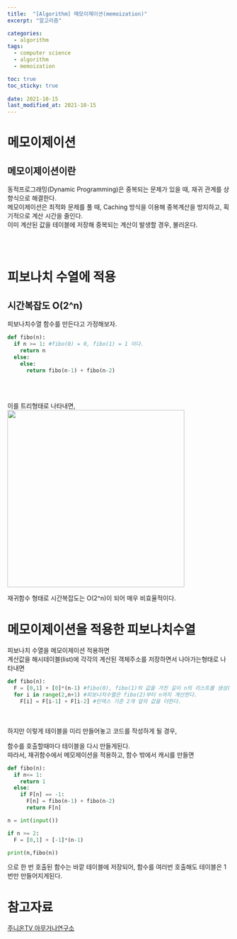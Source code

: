 ```yaml
---
title:  "[Algorithm] 메모이제이션(memoization)"
excerpt: "알고리즘"

categories:
  - algorithm
tags:
  - computer science
  - algorithm
  - memoization

toc: true
toc_sticky: true
 
date: 2021-10-15
last_modified_at: 2021-10-15
---
```



# 메모이제이션

## 메모이제이션이란

동적프로그래밍(Dynamic Programming)은 중복되는 문제가 있을 때, 재귀 관계를 상향식으로 해결한다.  
메모이제이션은 최적화 문제를 풀 때, Caching 방식을 이용해 중복계산을 방지하고, 획기적으로 계산 시간을 줄인다.  
이미 계산된 값을 테이블에 저장해 중복되는 계산이 발생할 경우, 불러온다.

<br><br>

# 피보나치 수열에 적용


## 시간복잡도 O(2^n)
피보나치수열 함수를 만든다고 가정해보자.
```python
def fibo(n):
  if n >= 1: #fibo(0) = 0, fibo(1) = 1 이다.
    return n
  else:
    else:
      return fibo(n-1) + fibo(n-2)
```

<br>
<br>

이를 트리형태로 나타내면,  
<img src = "https://user-images.githubusercontent.com/76278794/137487576-54dce025-cd40-401b-9f06-5dd08c65e8d0.jpeg" width = 400>  

재귀함수 형태로 시간복잡도는 O(2^n)이 되어 매우 비효율적이다. 

# 메모이제이션을 적용한 피보나치수열 
피보나치 수열을 메모이제이션 적용하면  
계산값을 해시테이블(list)에 각각의 계산된 객체주소를 저장하면서 나아가는형태로 나타내면
```python
def fibo(n):
  F = [0,1] + [0]*(n-1) #fibo(0), fibo(1)의 값을 가진 길이 n의 리스트를 생성(caching)
  for i in range(2,n+1) #피보나치수열은 fibo(2)부터 n까지 계산한다.
    F[i] = F[i-1] + F[i-2] #인덱스 기준 2개 앞의 값을 더한다.
```
<br>
<br>
하지만 이렇게 테이블을 미리 만들어놓고 코드를 작성하게 될 경우,   

함수를 호출할때마다 테이블을 다시 만들게된다.  
따라서, 재귀함수에서 메모제이션을 적용하고, 함수 밖에서 캐시를 만들면
```python
def fibo(n):
  if n<= 1:
    return 1
  else:
    if F[n] == -1:
      F[n] = fibo(n-1) + fibo(n-2)
      return F[n]

n = int(input())

if n >= 2:
  F = [0,1] + [-1]*(n-1)

print(n,fibo(n))
```
으로 한 번 호출된 함수는 바깥 테이블에 저장되어, 함수를 여러번 호출해도 테이블은 1번만 만들어지게된다.





# 참고자료
[주니온TV 아무거나연구소](https://www.youtube.com/watch?v=YNIasN6kT2M)
